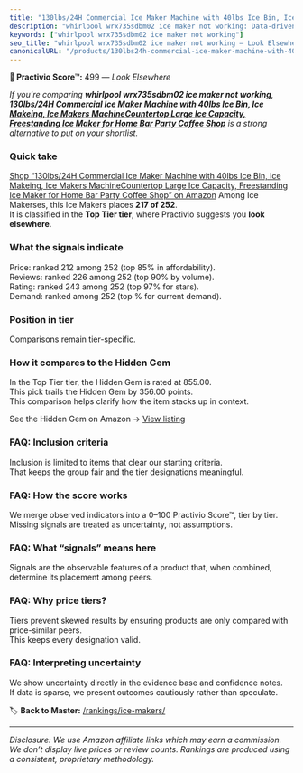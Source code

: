 ```yaml
---
title: "130lbs/24H Commercial Ice Maker Machine with 40lbs Ice Bin, Ice Makeing, Ice Makers MachineCountertop Large Ice Capacity, Freestanding Ice Maker for Home Bar Party Coffee Shop"
description: "whirlpool wrx735sdbm02 ice maker not working: Data-driven ranking using the Practivio Score™. Positioned by quality, value, demand, findability, momentum."
keywords: ["whirlpool wrx735sdbm02 ice maker not working"]
seo_title: "whirlpool wrx735sdbm02 ice maker not working — Look Elsewhere (2025)"
canonicalURL: "/products/130lbs24h-commercial-ice-maker-machine-with-40lbs-ice-bin-ice-makeing-ice-makers-machinecountertop-large-ice-capacity-freestanding-ice-maker-for-home-bar-party-coffee-shop-B0FB3VZX62/"
---
```


**🚫 Practivio Score™:** 499 — _Look Elsewhere_


*If you're comparing **whirlpool wrx735sdbm02 ice maker not working**, **[130lbs/24H Commercial Ice Maker Machine with 40lbs Ice Bin, Ice Makeing, Ice Makers MachineCountertop Large Ice Capacity, Freestanding Ice Maker for Home Bar Party Coffee Shop](https://www.amazon.com/dp/B0FB3VZX62?tag=practivio-20)** is a strong alternative to put on your shortlist.*
### Quick take
[Shop “130lbs/24H Commercial Ice Maker Machine with 40lbs Ice Bin, Ice Makeing, Ice Makers MachineCountertop Large Ice Capacity, Freestanding Ice Maker for Home Bar Party Coffee Shop” on Amazon](https://www.amazon.com/dp/B0FB3VZX62?tag=practivio-20)
Among Ice Makerses, this Ice Makers places **217 of 252**.  
It is classified in the **Top Tier tier**, where Practivio suggests you **look elsewhere**.

### What the signals indicate
Price: ranked 212 among 252 (top 85% in affordability).  
Reviews: ranked 226 among 252 (top 90% by volume).  
Rating: ranked 243 among 252 (top 97% for stars).  
Demand: ranked  among 252 (top % for current demand).

### Position in tier
Comparisons remain tier-specific.

### How it compares to the Hidden Gem
In the Top Tier tier, the Hidden Gem is rated at 855.00.  
This pick trails the Hidden Gem by 356.00 points.  
This comparison helps clarify how the item stacks up in context.  

See the Hidden Gem on Amazon → [View listing](https://www.amazon.com/dp/B0964BF4N7?tag=practivio-20)

### FAQ: Inclusion criteria
Inclusion is limited to items that clear our starting criteria.  
That keeps the group fair and the tier designations meaningful.

### FAQ: How the score works
We merge observed indicators into a 0–100 Practivio Score™, tier by tier.  
Missing signals are treated as uncertainty, not assumptions.

### FAQ: What “signals” means here
Signals are the observable features of a product that, when combined, determine its placement among peers.

### FAQ: Why price tiers?
Tiers prevent skewed results by ensuring products are only compared with price-similar peers.  
This keeps every designation valid.

### FAQ: Interpreting uncertainty
We show uncertainty directly in the evidence base and confidence notes.  
If data is sparse, we present outcomes cautiously rather than speculate.


🏷️ **Back to Master:** [/rankings/ice-makers/](/rankings/ice-makers/)

---
_Disclosure: We use Amazon affiliate links which may earn a commission. We don’t display live prices or review counts. Rankings are produced using a consistent, proprietary methodology._

